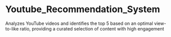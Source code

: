 # Youtube_Recommendation_System
 Analyzes YouTube videos and identifies the top 5 based on an optimal view-to-like ratio, providing a curated selection of content with high engagement

